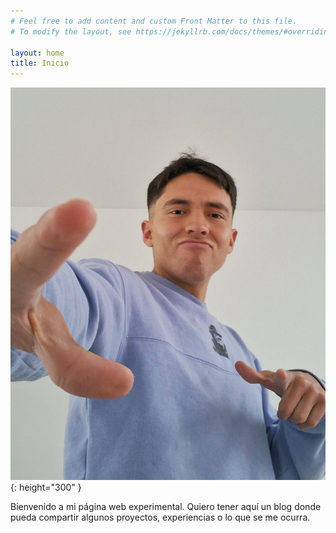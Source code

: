 ```yaml
---
# Feel free to add content and custom Front Matter to this file.
# To modify the layout, see https://jekyllrb.com/docs/themes/#overriding-theme-defaults

layout: home
title: Inicio
---
```

![Mi foto](/assets/images/photo_me_2.jpeg){: height="300" }

Bienvenido a mi página web experimental. Quiero tener aquí un blog donde pueda compartir algunos proyectos, experiencias o lo que se me ocurra.
